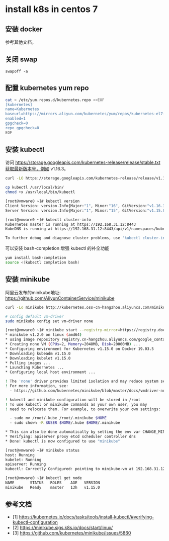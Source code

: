 # install k8s in centos 7

## 安装 docker

参考其他文档。

## 关闭 swap

```
swapoff -a
```

## 配置 kubernetes yum repo

```bash
cat > /etc/yum.repos.d/kubernetes.repo <<EOF 
[kubernetes] 
name=Kubernetes 
baseurl=https://mirrors.aliyun.com/kubernetes/yum/repos/kubernetes-el7-x86_64 
enabled=1 
gpgcheck=0 
repo_gpgcheck=0 
EOF
```

## 安装 kubectl

访问 https://storage.googleapis.com/kubernetes-release/release/stable.txt获取最新版本号，例如 v1.16.3。

```bash
curl -LO https://storage.googleapis.com/kubernetes-release/release/v1.16.3/bin/linux/amd64/kubectl

cp kubectl /usr/local/bin/
chmod +x /usr/local/bin/kubectl

[root@vmware0 ~]# kubectl version
Client Version: version.Info{Major:"1", Minor:"16", GitVersion:"v1.16.3", GitCommit:"b3cbbae08ec52a7fc73d334838e18d17e8512749", GitTreeState:"clean", BuildDate:"2019-11-13T11:23:11Z", GoVersion:"go1.12.12", Compiler:"gc", Platform:"linux/amd64"}
Server Version: version.Info{Major:"1", Minor:"15", GitVersion:"v1.15.0", GitCommit:"e8462b5b5dc2584fdcd18e6bcfe9f1e4d970a529", GitTreeState:"clean", BuildDate:"2019-06-19T16:32:14Z", GoVersion:"go1.12.5", Compiler:"gc", Platform:"linux/amd64"}

[root@vmware0 ~]# kubectl cluster-info
Kubernetes master is running at https://192.168.31.12:8443
KubeDNS is running at https://192.168.31.12:8443/api/v1/namespaces/kube-system/services/kube-dns:dns/proxy

To further debug and diagnose cluster problems, use 'kubectl cluster-info dump'
```

可以安装 bash-completion 增强 kubectl 的补全功能

```bash
yum install bash-completion
source <(kubectl completion bash)
```

## 安装 minikube

阿里云发布的minikube地址: https://github.com/AliyunContainerService/minikube

```bash
curl -Lo minikube http://kubernetes.oss-cn-hangzhou.aliyuncs.com/minikube/releases/v1.2.0/minikube-linux-amd64 && chmod +x minikube && sudo mv minikube /usr/local/bin/

# config default vm-driver
sudo minikube config set vm-driver none

[root@vmware0 ~]# minikube start --registry-mirror=https://registry.docker-cn.com
* minikube v1.2.0 on linux (amd64)
* using image repository registry.cn-hangzhou.aliyuncs.com/google_containers
* Creating none VM (CPUs=2, Memory=2048MB, Disk=20000MB) ...
* Configuring environment for Kubernetes v1.15.0 on Docker 19.03.5
* Downloading kubeadm v1.15.0
* Downloading kubelet v1.15.0
* Pulling images ...
* Launching Kubernetes ... 
* Configuring local host environment ...

! The 'none' driver provides limited isolation and may reduce system security and reliability.
! For more information, see:
  - https://github.com/kubernetes/minikube/blob/master/docs/vmdriver-none.md

! kubectl and minikube configuration will be stored in /root
! To use kubectl or minikube commands as your own user, you may
! need to relocate them. For example, to overwrite your own settings:

  - sudo mv /root/.kube /root/.minikube $HOME
  - sudo chown -R $USER $HOME/.kube $HOME/.minikube

* This can also be done automatically by setting the env var CHANGE_MINIKUBE_NONE_USER=true
* Verifying: apiserver proxy etcd scheduler controller dns
* Done! kubectl is now configured to use "minikube"

[root@vmware0 ~]# minikube status
host: Running
kubelet: Running
apiserver: Running
kubectl: Correctly Configured: pointing to minikube-vm at 192.168.31.12

[root@vmware0 ~]# kubectl get node
NAME       STATUS   ROLES    AGE   VERSION
minikube   Ready    master   13h   v1.15.0
```

## 参考文档

- [1] https://kubernetes.io/docs/tasks/tools/install-kubectl/#verifying-kubectl-configuration 
- [2] https://minikube.sigs.k8s.io/docs/start/linux/ 
- [3] https://github.com/kubernetes/minikube/issues/5860 

